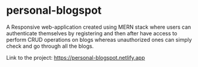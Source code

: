 # personal-blogspot
A Responsive web-application created using MERN stack where users can authenticate themselves by registering and then after have access to perform CRUD operations on blogs whereas unauthorized ones can simply check and go through all the blogs.

Link to the project: https://personal-blogspot.netlify.app
